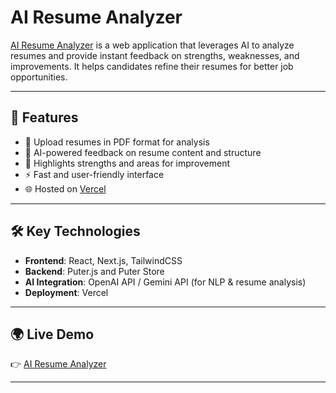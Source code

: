 # AI Resume Analyzer

[AI Resume Analyzer](https://ai-resume-analyzer.vercel.app) is a web application that leverages AI to analyze resumes and provide instant feedback on strengths, weaknesses, and improvements. It helps candidates refine their resumes for better job opportunities.

---

## 🚀 Features

- 📄 Upload resumes in PDF format for analysis  
- 🤖 AI-powered feedback on resume content and structure  
- 📝 Highlights strengths and areas for improvement  
- ⚡ Fast and user-friendly interface  
- 🌐 Hosted on [Vercel](https://ai-resume-analyzer.vercel.app)  

---

## 🛠️ Key Technologies

- **Frontend**: React, Next.js, TailwindCSS  
- **Backend**: Puter.js and Puter Store
- **AI Integration**: OpenAI API / Gemini API (for NLP & resume analysis)  
- **Deployment**: Vercel  

---

## 🌍 Live Demo  
👉 [AI Resume Analyzer](https://ai-resume-analyzer.vercel.app)

---
